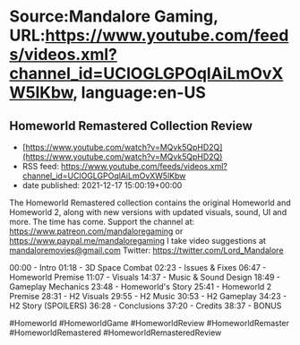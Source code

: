 # Source:Mandalore Gaming, URL:https://www.youtube.com/feeds/videos.xml?channel_id=UClOGLGPOqlAiLmOvXW5lKbw, language:en-US

## Homeworld Remastered Collection Review
 - [https://www.youtube.com/watch?v=MQvk5QpHD2Q](https://www.youtube.com/watch?v=MQvk5QpHD2Q)
 - RSS feed: https://www.youtube.com/feeds/videos.xml?channel_id=UClOGLGPOqlAiLmOvXW5lKbw
 - date published: 2021-12-17 15:00:19+00:00

The Homeworld Remastered collection contains the original Homeworld and Homeworld 2, along with new versions with updated visuals, sound, UI and more. The time has come.
Support the channel at: https://www.patreon.com/mandaloregaming or https://www.paypal.me/mandaloregaming
I take video suggestions at mandaloremovies@gmail.com
Twitter: https://twitter.com/Lord_Mandalore

00:00 - Intro
01:18 - 3D Space Combat
02:23 - Issues & Fixes
06:47 - Homeworld Premise
11:07 - Visuals
14:37 - Music & Sound Design
18:49 - Gameplay Mechanics
23:48 - Homeworld's Story
25:41 - Homeworld 2 Premise
28:31 - H2 Visuals
29:55 - H2 Music
30:53 - H2 Gameplay
34:23 - H2 Story (SPOILERS)
36:28 - Conclusions
37:20 - Credits
38:37 - BONUS

#Homeworld #HomeworldGame #HomeworldReview #HomeworldRemaster #HomeworldRemastered #HomeworldRemasteredReview


